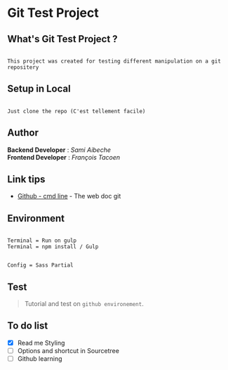 # Git Test Project

## What's Git Test Project ?

```

This project was created for testing different manipulation on a git repositery

```


## Setup in Local

```

Just clone the repo (C'est tellement facile)

```

## Author 

**Backend Developer**   : *Sami Aibeche*<br/>
**Frontend Developer**  : *François Tacoen*


## Link tips

* [Github - cmd line](https://gist.github.com/aquelito/8596717) - The web doc git


## Environment
        

```console

Terminal = Run on gulp
Terminal = npm install / Gulp

```

```console

Config = Sass Partial

```

## Test

> Tutorial and test on `github environement`. 

## To do list

- [X] Read me Styling
- [ ] Options and shortcut in Sourcetree
- [ ] Github learning
